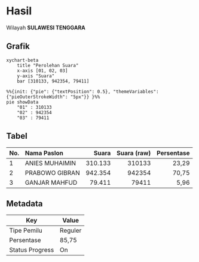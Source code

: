 # Hasil

Wilayah **SULAWESI TENGGARA**

## Grafik

```mermaid
xychart-beta
    title "Perolehan Suara"
    x-axis [01, 02, 03]
    y-axis "Suara"
    bar [310133, 942354, 79411]
```

```mermaid
%%{init: {"pie": {"textPosition": 0.5}, "themeVariables": {"pieOuterStrokeWidth": "5px"}} }%%
pie showData
    "01" : 310133
    "02" : 942354
    "03" : 79411
```

## Tabel

| No. | Nama Paslon    | Suara   | Suara (raw) | Persentase |
|:--- |:-------------- | -------:| -----------:| ----------:|
| 1   | ANIES MUHAIMIN | 310.133 | 310133      | 23,29      |
| 2   | PRABOWO GIBRAN | 942.354 | 942354      | 70,75      |
| 3   | GANJAR MAHFUD  | 79.411  | 79411       | 5,96       |


## Metadata

| Key             | Value   |
| --------------- | ------- |
| Tipe Pemilu     | Reguler |
| Persentase      | 85,75   |
| Status Progress | On      |



